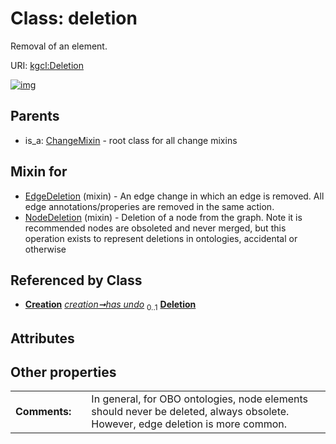 
# Class: deletion


Removal of an element.

URI: [kgcl:Deletion](http://w3id.org/kgcl/Deletion)


[![img](https://yuml.me/diagram/nofunky;dir:TB/class/[Creation]++-%20has%20undo%200..1>[Deletion],[NodeDeletion]uses%20-.->[Deletion],[EdgeDeletion]uses%20-.->[Deletion],[ChangeMixin]^-[Deletion],[NodeDeletion],[EdgeDeletion],[Creation],[ChangeMixin])](https://yuml.me/diagram/nofunky;dir:TB/class/[Creation]++-%20has%20undo%200..1>[Deletion],[NodeDeletion]uses%20-.->[Deletion],[EdgeDeletion]uses%20-.->[Deletion],[ChangeMixin]^-[Deletion],[NodeDeletion],[EdgeDeletion],[Creation],[ChangeMixin])

## Parents

 *  is_a: [ChangeMixin](ChangeMixin.md) - root class for all change mixins

## Mixin for

 * [EdgeDeletion](EdgeDeletion.md) (mixin)  - An edge change in which an edge is removed. All edge annotations/properies are removed in the same action.
 * [NodeDeletion](NodeDeletion.md) (mixin)  - Deletion of a node from the graph. Note it is recommended nodes are obsoleted and never merged, but this operation exists to represent deletions in ontologies, accidental or otherwise

## Referenced by Class

 *  **[Creation](Creation.md)** *[creation➞has undo](creation_has_undo.md)*  <sub>0..1</sub>  **[Deletion](Deletion.md)**

## Attributes


## Other properties

|  |  |  |
| --- | --- | --- |
| **Comments:** | | In general, for OBO ontologies, node elements should never be deleted, always obsolete. However, edge deletion is more common. |

